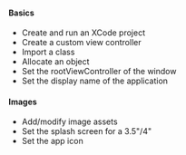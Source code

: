 #### Basics

- Create and run an XCode project
- Create a custom view controller
- Import a class
- Allocate an object
- Set the rootViewController of the window
- Set the display name of the application

#### Images

- Add/modify image assets
- Set the splash screen for a 3.5"/4"
- Set the app icon